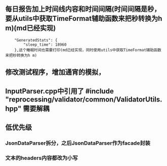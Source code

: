 
## 每日报告加上时间线内容和时间间隔(时间间隔是秒，要从utils中获取TimeFormat辅助函数来把秒转换为h m)(md已经实现)
        "GeneratedStats": {
            "sleep_time": 18960
        },这个睡眠时间也需要打印(md已经实现，同时使用utils中获取TimeFormat辅助函数来把秒转换为h m)




## 修改测试程序，增加通宵的模拟，



## InputParser.cpp中引用了 #include "reprocessing/validator/common/ValidatorUtils.hpp" 需要解耦


## 低优先级
### JsonDataParser拆分，之后JsonDataParser作为facade封装
### 文本的headers内容都改为小写
